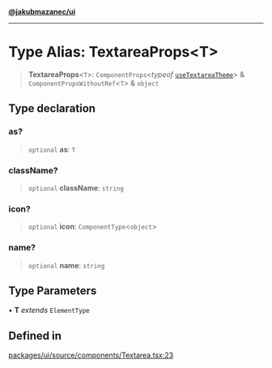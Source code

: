 [**@jakubmazanec/ui**](../README.md)

---

# Type Alias: TextareaProps\<T\>

> **TextareaProps**\<`T`\>: `ComponentProps`\<_typeof_
> [`useTextareaTheme`](../functions/useTextareaTheme.md)\> & `ComponentPropsWithoutRef`\<`T`\> &
> `object`

## Type declaration

### as?

> `optional` **as**: `T`

### className?

> `optional` **className**: `string`

### icon?

> `optional` **icon**: `ComponentType`\<`object`\>

### name?

> `optional` **name**: `string`

## Type Parameters

• **T** _extends_ `ElementType`

## Defined in

[packages/ui/source/components/Textarea.tsx:23](https://github.com/jakubmazanec/tools/blob/a4967209f10f2b04ade958bd873ac46f1290cee7/packages/ui/source/components/Textarea.tsx#L23)
